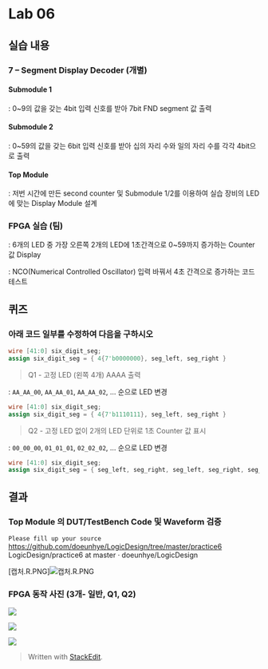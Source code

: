 ﻿# Lab 06

## 실습 내용

### **7 – Segment Display Decoder (개별)**

#### **Submodule 1**

: 0~9의 값을 갖는 4bit 입력 신호를 받아 7bit FND segment 값 출력

#### **Submodule 2**

: 0~59의 값을 갖는 6bit 입력 신호를 받아 십의 자리 수와 일의 자리 수를 각각 4bit으로 출력

#### **Top Module**

: 저번 시간에 만든 second counter 및 Submodule 1/2를 이용하여 실습 장비의 LED에 맞는 Display Module 설계

### FPGA 실습 (팀)

: 6개의 LED 중 가장 오른쪽 2개의 LED에 1초간격으로 0~59까지 증가하는 Counter 값 Display

: NCO(Numerical Controlled Oscillator) 입력 바꿔서 4초 간격으로 증가하는 코드 테스트

## 퀴즈

### 아래 코드 일부를 수정하여 다음을 구하시오

```verilog
wire [41:0] six_digit_seg;
assign six_digit_seg = { 4{7'b0000000}, seg_left, seg_right }
```
> Q1 - 고정 LED (왼쪽 4개) AAAA 출력

: `AA_AA_00`, `AA_AA_01`, `AA_AA_02`, … 순으로 LED 변경

```verilog
wire [41:0] six_digit_seg;
assign six_digit_seg = { 4{7'b1110111}, seg_left, seg_right }
```

> Q2 - 고정 LED 없이 2개의 LED 단위로 1초 Counter 값 표시

: `00_00_00`, `01_01_01`, `02_02_02`, … 순으로 LED 변경

```verilog
wire [41:0] six_digit_seg;
assign six_digit_seg = { seg_left, seg_right, seg_left, seg_right, seg_left, seg_right }
```

## 결과
### **Top Module 의 DUT/TestBench Code 및 Waveform 검증**
`Please fill up your source`
https://github.com/doeunhye/LogicDesign/tree/master/practice6 LogicDesign/practice6 at master · doeunhye/LogicDesign

[캡처.R.PNG]![](https://github.com/doeunhye/LogicDesign/blob/master/practice6/%EC%BA%A1%EC%B2%98.R.PNG "캡처.R.PNG")
### **FPGA 동작 사진 (3개- 일반, Q1, Q2)**
![](https://github.com/doeunhye/LogicDesign/blob/master/practice6/FPGA%20%EC%9D%BC%EB%B0%98%20%EC%8B%A4%EC%8A%B5.jpg)

![](https://github.com/doeunhye/LogicDesign/blob/master/practice6/%ED%80%B4%EC%A6%881.jpg)

![](https://github.com/doeunhye/LogicDesign/blob/master/practice6/%ED%80%B4%EC%A6%882.jpg)

> Written with [StackEdit](https://stackedit.io/).
<!--stackedit_data:
eyJoaXN0b3J5IjpbLTIxMzY5NTY5OTBdfQ==
-->